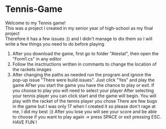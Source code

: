 # Tennis-Game 
Welcome to my Tennis game!   
This was a project I created in my senior year of high-school as my final project    
Therefore it has a few issues :)) and I didn't manage to dix them so I will write a few things you need to do before playing     
1. After you download the game, first go to folder "Atestat", then open the "Form1.cs" in any editor
2. Follow the insctructions written in commants to change the location of the rackets images
3. After changing the paths as needed run the program and ignore the pop-up issue "There were build issues". Just click "Yes" and play the game
AFter you start the game you have the chance to play or exit. If you choose to play you will need to select your player
After selecting your tennis player you can click start and the game will begin. You will play with the racket of the tennis player you chose
There are few bugs in the game but I was only 17 when I created it so please don't rage at me, I did my best :))
After you lose you will see your score and be able to choose if you want to play again -> press SPACE
or exit pressing ESC.
HAVE FUN !
